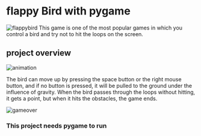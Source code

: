 # flappy Bird with pygame

![flappybird](https://media.wired.co.uk/photos/606db3bf938ecee6e930f3be/1:1/w_1280,h_1280,c_limit/flappybird-1.jpg)
This game is one of the most popular games in which you control a bird and try not to hit the loops on the screen.

## project overview
![animation](https://media.tenor.com/8sBZQO2ZALwAAAAd/flappy-bird-game.gif)








The bird can move up by pressing the space button or the right mouse button, and if no button is pressed, it will be pulled to the ground under the influence of gravity.
When the bird passes through the loops without hitting, it gets a point, but when it hits the obstacles, the game ends.


![gameover](https://masliamohammad.files.wordpress.com/2014/06/flappy-bird-1.gif?w=223)




### This project needs pygame to run
